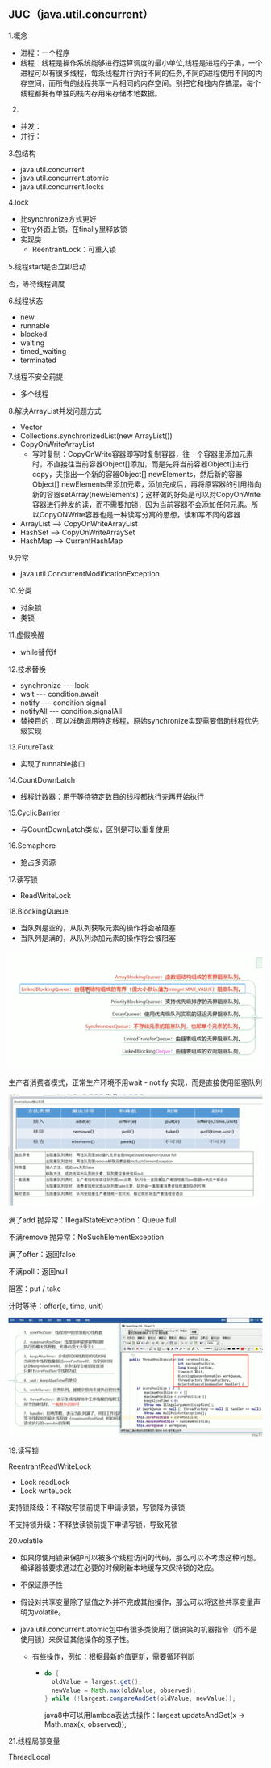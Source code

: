 ## JUC（java.util.concurrent）

1.概念

- 进程：一个程序
- 线程：线程是操作系统能够进行运算调度的最小单位,线程是进程的子集，一个进程可以有很多线程，每条线程并行执行不同的任务,不同的进程使用不同的内存空间，而所有的线程共享一片相同的内存空间。别把它和栈内存搞混，每个线程都拥有单独的栈内存用来存储本地数据。

2.

- 并发：
- 并行：

3.包结构

- java.util.concurrent
- java.util.concurrent.atomic
- java.util.concurrent.locks

4.lock

- 比synchronize方式更好
- 在try外面上锁，在finally里释放锁
- 实现类
  - ReentrantLock：可重入锁 

5.线程start是否立即启动

否，等待线程调度

6.线程状态

- new
- runnable
- blocked
- waiting
- timed_waiting
- terminated

7.线程不安全前提

- 多个线程

8.解决ArrayList并发问题方式

- Vector
- Collections.synchronizedList(new ArrayList())
- CopyOnWriteArrayList
  - 写时复制：CopyOnWrite容器即写时复制容器，往一个容器里添加元素时，不直接往当前容器Object[]添加，而是先将当前容器Object[]进行copy，夫指出一个新的容器Object[] newElements，然后新的容器Object[] newElements里添加元素，添加完成后，再将原容器的引用指向新的容器setArray(newElements)；这样做的好处是可以对CopyOnWrite容器进行并发的读，而不需要加锁，因为当前容器不会添加任何元素。所以CopyONWrite容器也是一种读写分离的思想，读和写不同的容器 
- ArrayList --> CopyOnWriteArrayList
- HashSet --> CopyOnWriteArraySet
- HashMap --> CurrentHashMap

9.异常

- java.util.ConcurrentModificationException

10.分类

- 对象锁
- 类锁

11.虚假唤醒

- while替代if

12.技术替换

- synchronize   ---   lock
- wait   ---   condition.await
- notify   ---   condition.signal
- notifyAll   ---   condition.signalAll 
- 替换目的：可以准确调用特定线程，原始synchronize实现需要借助线程优先级实现

13.FutureTask

- 实现了runnable接口

14.CountDownLatch

- 线程计数器：用于等待特定数目的线程都执行完再开始执行

15.CyclicBarrier

- 与CountDownLatch类似，区别是可以重复使用

16.Semaphore

- 抢占多资源

17.读写锁

- ReadWriteLock 

18.BlockingQueue

- 当队列是空的，从队列获取元素的操作将会被阻塞
- 当队列是满的，从队列添加元素的操作将会被阻塞

![image-20201106153211081](.\image-20201106153211081.png)

生产者消费者模式，正常生产环境不用wait - notify 实现，而是直接使用阻塞队列

![image-20201106153746728](.\image-20201106153746728.png)

满了add 抛异常：IllegalStateException：Queue full

不满remove 抛异常：NoSuchElementException

满了offer：返回false

不满poll：返回null

阻塞：put / take

计时等待：offer(e, time, unit)

![image-20201106181429092](.\image-20201106181429092.png)

19.读写锁

ReentrantReadWriteLock

- Lock readLock
- Lock writeLock

支持锁降级：不释放写锁前提下申请读锁，写锁降为读锁

不支持锁升级：不释放读锁前提下申请写锁，导致死锁

20.volatile

- 如果你使用锁来保护可以被多个线程访问的代码，那么可以不考虑这种问题。编译器被要求通过在必要的时候刷新本地缓存来保持锁的效应。

- 不保证原子性

- 假设对共享变量除了赋值之外并不完成其他操作，那么可以将这些共享变量声明为volatile。

- java.util.concurrent.atomic包中有很多类使用了很搞笑的机器指令（而不是使用锁）来保证其他操作的原子性。

  - 有些操作，例如：根据最新的值更新，需要循环判断

    - ```java
      do {
      	oldValue = largest.get();
      	newValue = Math.max(oldValue, observed);
      } while (!largest.compareAndSet(oldValue, newValue));
      ```

      java8中可以用lambda表达式操作：largest.updateAndGet(x -> Math.max(x, observed));

21.线程局部变量

ThreadLocal
